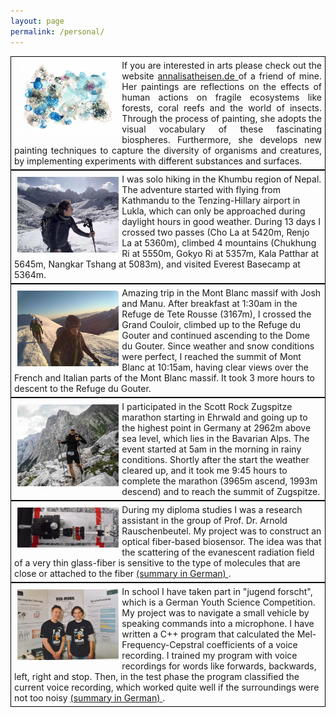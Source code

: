 ```yaml
---
layout: page
permalink: /personal/
---
```

<div class="wrap" style="padding:5px;border:thin solid black;">
<img src="/images/Cellularis20.jpg" width="33%" align="left" style="padding:5px;">
<div style="text-align:justify;">
If you are interested in arts please check out the website <a href = "http://www.annalisatheisen.de"> annalisatheisen.de </a> of a friend of mine. Her paintings are reflections on the effects of human actions on fragile ecosystems like forests, coral reefs and the world of insects. Through the process of painting, she adopts the visual vocabulary of these fascinating biospheres. Furthermore, she develops new painting techniques to capture the diversity of organisms and creatures, by implementing experiments with different substances and surfaces.
</div>
</div>

<div class="wrap" style="padding:5px;border:thin solid black;" style="text-align:justify;">
<img src="/images/nepal_trekking.jpg" width="33%" align="left" style="padding:5px;">
I was solo hiking in the Khumbu region of Nepal. The adventure started with flying from Kathmandu to the Tenzing-Hillary airport in Lukla, which can only be approached during daylight hours in good weather. During 13 days I crossed two passes (Cho La at 5420m, Renjo La at 5360m), climbed 4 mountains (Chukhung Ri at 5550m, Gokyo Ri at 5357m, Kala Patthar at 5645m, Nangkar Tshang at 5083m), and visited Everest Basecamp at 5364m.   
</div>

<div class="wrap" style="padding:5px;border:thin solid black;" style="text-align:justify;">
<img src="/images/mont_blanc.jpg" width="33%" align="left" style="padding:5px;">
Amazing trip in the Mont Blanc massif with Josh and Manu. After breakfast at 1:30am in the Refuge de Tete Rousse (3167m), I crossed the  Grand Couloir, climbed up to the Refuge du Gouter and continued ascending to the Dome du Gouter. Since weather and snow  conditions were perfect, I reached the summit of Mont Blanc at 10:15am, having clear views over the French and Italian parts of the Mont Blanc massif. It took 3 more hours to descent to the Refuge du Gouter.
</div>

<div class="wrap" style="padding:5px;border:thin solid black;" style="text-align:justify;">
<img src="/images/zugspitze_marathon.jpg" width="33%" align="left" style="padding:5px;"> 
I participated in the Scott Rock Zugspitze marathon starting in Ehrwald and going up to the highest point in Germany at 2962m above sea level, which lies in the Bavarian Alps. The event started at 5am in the morning in rainy conditions. Shortly after the start the weather cleared up, and it took me 9:45 hours to complete the marathon (3965m ascend, 1993m descend) and to reach the summit of Zugspitze.
</div>

<div class="wrap" style="padding:5px;border:thin solid black;" style="text-align:justify;">
    <img src="/images/Biosensor.jpg" width="33%" align="left" style="padding:5px;">
    During my diploma studies I was a research assistant in the group of Prof. Dr. Arnold Rauschenbeutel. My project 
    was to construct an optical fiber-based biosensor. The idea was that the scattering of the evanescent radiation 
    field of a very thin glass-fiber is sensitive to the type of molecules that are close or attached to 
    the fiber <a href = "{{ site.baseurl }}/mixed/Project_OpticalFiberBasedBiosensor.pdf"> (summary in German) </a>.<br>
</div>

<div class="wrap" style="padding:5px;border:thin solid black;" style="text-align:justify;">
        <img src="/images/jugend_forscht.jpg" width="33%" align="left" style="padding:5px;">
        In school I have taken part in "jugend forscht", which is a German Youth Science Competition. My project was to             
        navigate a small vehicle by speaking commands into a microphone. I have written a C++ program that calculated the Mel-
        Frequency-Cepstral coefficients of a voice recording. I trained my program with voice recordings for words like 
        forwards, backwards, left, right and stop. Then, in the test phase the program classified the current voice recording, 
        which worked quite well if the surroundings were not too noisy <a href = "{{ site.baseurl }}/mixed/Project_SpeechRecognition.pdf"> (summary in German) </a>. 
</div>

  
<!-- 
Below is a small selection of books that have inspired my thinking.
<br><br>
<strong>Natural Sciences</strong>
<li>Six (not so) easy pieces - R. P. Feynman</li>
<li>In search of Schrödinger's cat - J. Gribbin </li>
<li>What is life? - E. Schrödinger</li>
<li>The Road to Reality - R. Penrose</li>
<li>Anomalies in Quantum Field Theory - R.A. Bertlmann</li>
<li>Gauge Theory of Elementary Particles - T. Cheng, L. Li</li>
<li>Quantum Field Theory I - S. Weinberg</li>
<li>General Relativity - L. Ryder</li>
<li>Physics of the future - M. Kaku</li>
<li>Fearful Symmetry - the search for beauty in modern physics - A. Zee</li>
<br>
<strong>Mathematics</strong>
<li>Topological Manifolds - J. M. Lee</li>
<li>Groups, Representations and Physics - H.F. Jones</li>
<li>Algebraic Curves and Riemann Surfaces - R. Miranda</li>
<br>
<strong>Economics</strong>
<li>Economic Principles - R. Dalio</li>
<li>Fault Lines - R.G. Rajan</li>
<li>Derivates and Internal Models - H.P. Deutsch, M. Beinker</li>
<li>Zero to One - P. Thiel</li>
<li>23 Things they don't tell you about capitalism - H. Chang</li>
<br>
<strong>Philosophy & Literature</strong>
<li>Principles - R. Dalio</li>
<li>Wider den Gehorsam - A. Gruen</li>
<li>To Have or to Be - E. Fromm</li>
<li>Autonomie - H. Welzer, M. Pauen</li>
<li>Siddharta - H. Hesse</li>
<li>Der Mythos des Sisyphos - A. Camus</li>
<li>Der Fremde - A. Camus</li>
<li>Der alte Mann und das Meer - E. Hemingway</li>    
-->
